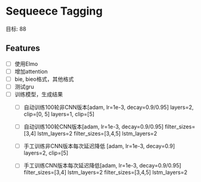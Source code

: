 # Sequeece Tagging

目标: 88

## Features

- [ ] 使用Elmo
- [ ] 增加attention
- [ ] bie, bieo格式，其他格式
- [ ] 测试gru
- [ ] 训练模型，生成结果
    - [ ] 自动训练100轮非CNN版本[adam, lr=1e-3, decay=0.9/0.95]
          layers=2, clip=[0, 5]
          layers=1, clip=[5]
    - [ ] 自动训练100轮CNN版本[adam, lr=1e-3, decay=0.9/0.95]
          filter_sizes=[3,4] lstm_layers=2
          filter_sizes=[3,4,5] lstm_layers=2
    - [ ] 手工训练非CNN版本每次延迟降低 [adam, lr=1e-3, decay=0.9]
          layers=2, clip=[5]
    - [ ] 手工训练CNN版本每次延迟降低[adam, lr=1e-3, decay=0.9/0.95]
          filter_sizes=[3,4] lstm_layers=2
          filter_sizes=[3,4,5] lstm_layers=2
        




